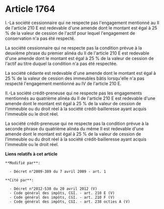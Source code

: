 # Article 1764

I.-La société cessionnaire qui ne respecte pas l'engagement mentionné au II de l'article 210 E est redevable d'une amende
dont le montant est égal à 25 % de la valeur de cession de l'actif pour lequel l'engagement de conservation n'a pas été
respecté. 

La société cessionnaire qui ne respecte pas la condition prévue à la deuxième phrase du premier alinéa du II de l'article 210
E est redevable d'une amende dont le montant est égal à 25 % de la valeur de cession de l'actif au titre duquel la condition
n'a pas été respectée. 

La société cédante est redevable d'une amende dont le montant est égal à 25 % de la valeur de cession des immeubles bâtis
lorsqu'elle n'a pas respecté l'engagement mentionné au IV de l'article 210 E. 

II.-La société crédit-preneuse qui ne respecte pas les engagements mentionnés au quatrième alinéa du II de l'article 210 E
est redevable d'une amende dont le montant est égal à 25 % de la valeur de cession de l'immeuble ou du droit réel à la
société crédit-bailleresse ayant acquis l'immeuble ou le droit réel. 

La société crédit-preneuse qui ne respecte pas la condition prévue à la seconde phrase du quatrième alinéa du même II est
redevable d'une amende dont le montant est égal à 25 % de la valeur de cession de l'immeuble ou du droit réel à la société
crédit-bailleresse ayant acquis l'immeuble ou le droit réel.

**Liens relatifs à cet article**

	**Modifié par**:

	  - Décret n°2009-389 du 7 avril 2009 - art. 1

	**Cité par**:

	  - Décret n°2012-538 du 20 avril 2012 (V)
	  - Code général des impôts, CGI. - art. 210 E (V)
	  - Code général des impôts, CGI. - art. 210 F (V)
	  - Code général des impôts, CGI. - art. 238 octies A (V)
